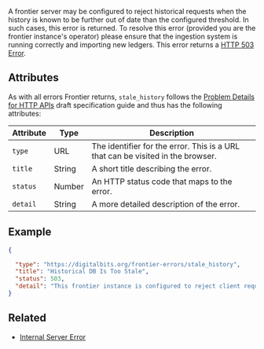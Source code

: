 A frontier server may be configured to reject historical requests when the history is known to be
further out of date than the configured threshold. In such cases, this error is returned.  To
resolve this error (provided you are the frontier instance's operator) please ensure that the
ingestion system is running correctly and importing new ledgers. This error returns a
[HTTP 503 Error](https://developer.mozilla.org/en-US/docs/Web/HTTP/Response_codes).

## Attributes

As with all errors Frontier returns, `stale_history` follows the
[Problem Details for HTTP APIs](https://tools.ietf.org/html/draft-ietf-appsawg-http-problem-00)
draft specification guide and thus has the following attributes:

| Attribute   | Type   | Description                                                                     |
| ----------- | ------ | ------------------------------------------------------------------------------- |
| `type`      | URL    | The identifier for the error.  This is a URL that can be visited in the browser.|
| `title`     | String | A short title describing the error.                                             |
| `status`    | Number | An HTTP status code that maps to the error.                                     |
| `detail`    | String | A more detailed description of the error.                                       |

## Example

```json
{

  "type": "https://digitalbits.org/frontier-errors/stale_history",
  "title": "Historical DB Is Too Stale",
  "status": 503,
  "detail": "This frontier instance is configured to reject client requests when it can determine that the history database is lagging too far behind the connected instance of digitalbits-core.  If you operate this server, please ensure that the ingestion system is properly running."
}
```

## Related

- [Internal Server Error](https://developers.digitalbits.io/reference/go/services/frontier/internal/docs/reference/errors/server-error.md)
